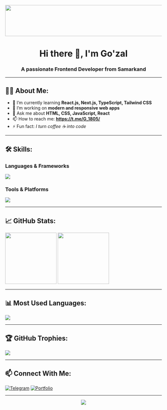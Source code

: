 <p align="center">
  <img src="https://media0.giphy.com/media/v1.Y2lkPTc5MGI3NjExYXhoODltaHlic3Y0Z3diNGhpMHZ5cW9nNGM1eHluN3B3enZqNmE3aSZlcD12MV9pbnRlcm5hbF9naWZfYnlfaWQmY3Q9Zw/4H3Ii5eLChYul9p7NL/giphy.gif" alt="Matrix Code" width="1200" height="100">
</p>


<h1 align="center">Hi there 👋, I'm Go'zal</h1>
<h3 align="center">A passionate Frontend Developer from Samarkand</h3>

---

## 🧑‍💻 About Me:
- 🌱 I’m currently learning **React.js, Next.js, TypeScript, Tailwind CSS**
- 🔭 I’m working on **modern and responsive web apps**
- 💬 Ask me about **HTML, CSS, JavaScript, React**
- 📫 How to reach me: **https://t.me/G_1805/**
- ⚡ Fun fact: *I turn coffee ☕ into code*

---

## 🛠 Skills:
### **Languages & Frameworks**
<p>
  <img src="https://skillicons.dev/icons?i=html,css,js,ts,react,next,tailwind,bootstrap" />
</p>

### **Tools & Platforms**
<p>
  <img src="https://skillicons.dev/icons?i=git,github,vscode,figma,photoshop" />
</p>

---


## 📈 GitHub Stats:
<p>
  <img src="https://github-readme-stats.vercel.app/api?username=gozal1&show_icons=true&theme=tokyonight" height="165" />
  <img src="https://github-readme-streak-stats.herokuapp.com/?user=gozal1&theme=tokyonight" height="165" />
</p>

---

## 📊 Most Used Languages:
<img src="https://github-readme-stats.vercel.app/api/top-langs/?username=gozal1&layout=compact&theme=tokyonight" />

---

## 🏆 GitHub Trophies:
<p>
  <img src="https://github-profile-trophy.vercel.app/?username=gozal1&theme=darkhub&no-frame=true&margin-w=5&margin-h=5" />
</p>

---

## 📫 Connect With Me:
[![Telegram](https://img.shields.io/badge/-Telegram-2CA5E0?logo=telegram&logoColor=white)](https://t.me/G_1805)
[![Portfolio](https://img.shields.io/badge/-Portfolio-black?logo=react&logoColor=white)](https://github.com/gozal1/)

---

<p align="center">
  <img src="https://readme-typing-svg.herokuapp.com?size=24&color=F75C7E&center=true&vCenter=true&width=600&lines=Frontend+Developer;React+%7C+Next.js+%7C+TailwindCSS;Building+modern+web+applications;Always+learning+new+things" />
</p>

